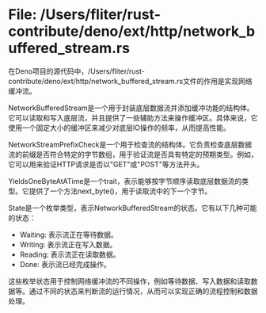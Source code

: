 # File: /Users/fliter/rust-contribute/deno/ext/http/network_buffered_stream.rs

在Deno项目的源代码中，/Users/fliter/rust-contribute/deno/ext/http/network_buffered_stream.rs文件的作用是实现网络缓冲流。

NetworkBufferedStream是一个用于封装底层数据流并添加缓冲功能的结构体。它可以读取和写入底层流，并且提供了一些辅助方法来操作缓冲区。具体来说，它使用一个固定大小的缓冲区来减少对底层IO操作的频率，从而提高性能。

NetworkStreamPrefixCheck是一个用于检查流的结构体。它负责检查底层数据流的前缀是否符合特定的字节数组，用于验证流是否具有特定的预期类型。例如，它可以用来验证HTTP请求是否以"GET"或"POST"等方法开头。

YieldsOneByteAtATime是一个trait，表示能够按字节顺序读取底层数据流的类型。它提供了一个方法next_byte()，用于读取流中的下一个字节。

State是一个枚举类型，表示NetworkBufferedStream的状态。它有以下几种可能的状态：
- Waiting: 表示流正在等待数据。
- Writing: 表示流正在写入数据。
- Reading: 表示流正在读取数据。
- Done: 表示流已经完成操作。

这些枚举状态用于控制网络缓冲流的不同操作，例如等待数据、写入数据和读取数据等。通过不同的状态来判断流的运行情况，从而可以实现正确的流程控制和数据处理。

